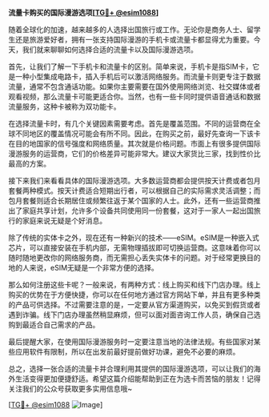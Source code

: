 **流量卡购买的国际漫游选项[[TG💪+ @esim1088](https://t.me/s/esim1088)]**

随着全球化的加速，越来越多的人选择出国旅行或工作。无论你是商务人士、留学生还是旅游爱好者，拥有一张支持国际漫游的手机卡或流量卡都显得尤为重要。今天，我们就来聊聊如何选择合适的流量卡以及国际漫游选项。

首先，让我们了解一下手机卡和流量卡的区别。简单来说，手机卡是指SIM卡，它是一种小型集成电路卡，插入手机后可以激活网络服务。而流量卡则更专注于数据流量，通常不包含通话功能。如果你主要需要在国外使用网络浏览、社交媒体或者观看视频，那么流量卡可能更适合你。当然，也有一些卡同时提供语音通话和数据流量服务，这种卡被称为双功能卡。

在选择流量卡时，有几个关键因素需要考虑。首先是覆盖范围。不同的运营商在全球不同地区的覆盖情况可能会有所不同。因此，在购买之前，最好先查询一下该卡在目的地国家的信号强度和网络质量。其次就是价格问题。市面上有很多提供国际漫游服务的运营商，它们的价格差异可能非常大。建议大家货比三家，找到性价比最高的方案。

接下来我们来看看具体的国际漫游选项。大多数运营商都会提供按天计费或者包月套餐两种模式。按天计费适合短期出行者，可以根据自己的实际需求灵活调整；而包月套餐则适合长期居住或频繁往返于某个国家的人士。此外，还有一些运营商推出了家庭共享计划，允许多个设备共同使用同一份套餐，这对于一家人一起出国旅行的家庭来说无疑是个好消息。

除了传统的实体卡之外，现在还有一种新兴的技术——eSIM。eSIM是一种嵌入式芯片，可以直接安装在手机内部，无需物理插拔即可切换运营商。这意味着你可以随时随地更改你的网络服务商，而无需担心丢失实体卡的问题。对于经常更换目的地的人来说，eSIM无疑是一个非常方便的选择。

那么如何注册这些卡呢？一般来说，有两种方式：线上购买和线下门店办理。线上购买的优势在于方便快捷，你可以在任何地方通过官方网站下单，并且有更多种类的产品可供选择。不过需要注意的是，一定要从官方渠道购买，以免买到假货或者遇到诈骗。线下门店办理虽然稍显麻烦，但可以面对面咨询工作人员，确保自己选购到最适合自己需求的产品。

最后提醒大家，在使用国际漫游服务时一定要注意当地的法律法规。有些国家对某些应用软件有限制，所以在出发前最好提前做好功课，避免不必要的麻烦。

总之，选择一张合适的流量卡并合理利用其提供的国际漫游选项，可以让我们的海外生活变得更加便捷舒适。希望这篇介绍能帮助到正在为选卡而苦恼的朋友！记得关注我们的公众号获取更多实用信息哦~

[[TG💪+ @esim1088](https://t.me/s/esim1088) ![Image](https://i.postimg.cc/4NQfJmqS/Snipaste-2025-05-13-00-14-12.png)]